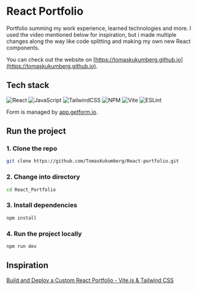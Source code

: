 # React Portfolio
Portfolio summing my work experience, learned technologies and more. I used the video mentioned below for inspiration, but i made multiple changes along the way like code splitting and making my own new React components.

You can check out the website on [https://tomaskukumberg.github.io](https://tomaskukumberg.github.io).

## Tech stack
![React](https://img.shields.io/badge/react-%2320232a.svg?style=for-the-badge&logo=react&logoColor=%2361DAFB)
![JavaScript](https://img.shields.io/badge/javascript-%23323330.svg?style=for-the-badge&logo=javascript&logoColor=%23F7DF1E)
![TailwindCSS](https://img.shields.io/badge/tailwindcss-%2338B2AC.svg?style=for-the-badge&logo=tailwind-css&logoColor=white)
![NPM](https://img.shields.io/badge/NPM-%23CB3837.svg?style=for-the-badge&logo=npm&logoColor=white)
![Vite](https://img.shields.io/badge/vite-%23646CFF.svg?style=for-the-badge&logo=vite&logoColor=white)
![ESLint](https://img.shields.io/badge/ESLint-4B3263?style=for-the-badge&logo=eslint&logoColor=white)

Form is managed by [app.getform.io](https://app.getform.io).

## Run the project

### 1. Clone the repo
```bash
git clone https://github.com/TomasKukumberg/React-portfolio.git
```
### 2. Change into directory
```bash
cd React_Portfolio
```
### 3. Install dependencies
```bash
npm install
```
### 4. Run the project locally
```bash
npm run dev
```
## Inspiration
[Build and Deploy a Custom React Portfolio - Vite.js & Tailwind CSS](https://youtu.be/22CxRxryQFE)
